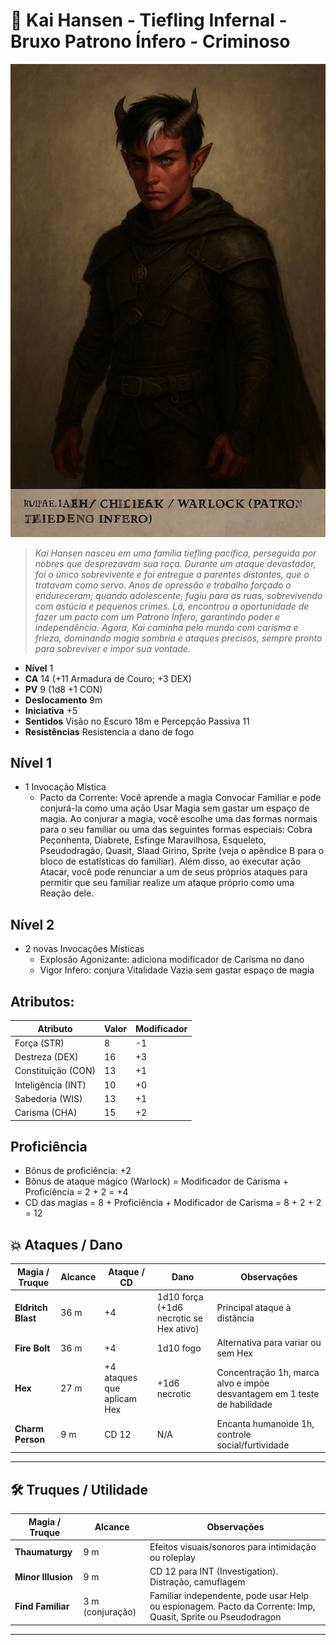 # 🔮 Kai Hansen - Tiefling Infernal - Bruxo Patrono Ínfero - Criminoso

![Kai Hansen](kai-hansen-v1.png)

> _Kai Hansen nasceu em uma família tiefling pacífica, perseguida por nobres que desprezavam sua raça. Durante um ataque devastador, foi o único sobrevivente e foi entregue a parentes distantes, que o tratavam como servo. Anos de opressão e trabalho forçado o endureceram; quando adolescente, fugiu para as ruas, sobrevivendo com astúcia e pequenos crimes. Lá, encontrou a oportunidade de fazer um pacto com um Patrono Ínfero, garantindo poder e independência. Agora, Kai caminha pelo mundo com carisma e frieza, dominando magia sombria e ataques precisos, sempre pronto para sobreviver e impor sua vontade._

- **Nível** 1
- **CA** 14 (+11 Armadura de Couro; +3 DEX)
- **PV** 9 (1d8 +1 CON)
- **Deslocamento** 9m
- **Iniciativa** +5
- **Sentidos** Visão no Escuro 18m e Percepção Passiva 11
- **Resistências** Resistencia a dano de fogo

## Nível 1

- 1 Invocação Mística
  - Pacto da Corrente: Você aprende a magia Convocar Familiar e pode conjurá-la como uma ação Usar Magia sem gastar um espaço
de magia. Ao conjurar a magia, você escolhe uma das formas normais para o seu familiar ou uma das seguintes formas especiais: Cobra Peçonhenta, Diabrete, Esfinge Maravilhosa, Esqueleto, Pseudodragão, Quasit, Slaad Girino, Sprite (veja o apêndice B para o bloco de estatísticas do familiar). Além disso, ao executar ação Atacar, você pode renunciar a um de seus próprios ataques para permitir que seu familiar realize um ataque próprio como uma Reação dele.

## Nível 2 

- 2 novas Invocações Místicas
  - Explosão Agonizante: adiciona modificador de Carisma no dano
  - Vigor Infero: conjura Vitalidade Vazia sem gastar espaço de magia  

## Atributos:

| Atributo           | Valor | Modificador                 |
| ------------------ | ----- | --------------------------- |
| Força (STR)        | 8     | -1                          |
| Destreza (DEX)     | 16    | +3 |
| Constituição (CON) | 13    | +1 |
| Inteligência (INT) | 10    | +0                          |
| Sabedoria (WIS)    | 13    | +1                          |
| Carisma (CHA)      | 15    | +2                          |

## Proficiência

- Bônus de proficiência: +2
- Bônus de ataque mágico (Warlock) = Modificador de Carisma + Proficiência = 2 + 2 = +4
- CD das magias = 8 + Proficiência + Modificador de Carisma = 8 + 2 + 2 = 12

## 💥 Ataques / Dano

| Magia / Truque | Alcance | Ataque / CD | Dano | Observações |
|----------------|--------|------------|------|------------|
| **Eldritch Blast** | 36 m | +4 | 1d10 força (+1d6 necrotic se Hex ativo) | Principal ataque à distância |
| **Fire Bolt** | 36 m | +4 | 1d10 fogo | Alternativa para variar ou sem Hex |
| **Hex** | 27 m | +4 ataques que aplicam Hex | +1d6 necrotic | Concentração 1h, marca alvo e impõe desvantagem em 1 teste de habilidade |
| **Charm Person** | 9 m | CD 12 | N/A | Encanta humanoide 1h, controle social/furtividade |

---

## 🛠 Truques / Utilidade

| Magia / Truque | Alcance | Observações |
|----------------|--------|------------|
| **Thaumaturgy** | 9 m | Efeitos visuais/sonoros para intimidação ou roleplay |
| **Minor Illusion** | 9 m | CD 12 para INT (Investigation). Distração, camuflagem |
| **Find Familiar** | 3 m (conjuração) | Familiar independente, pode usar Help ou espionagem. Pacto da Corrente: Imp, Quasit, Sprite ou Pseudodragon |

---



